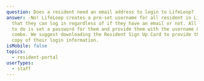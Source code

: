 ```yaml
---
question: Does a resident need an email address to login to LifeLoop?
answer: -No! LifeLoop creates a pre-set username for all resident in LifeLoop so
  that they can log in regardless of if they have an email or not. All you have
  to do is set a password for them and provide them with the username & password
  combo. We suggest downloading the Resident Sign Up Card to provide them a hard
  copy of their login information.
isMobile: false
topics:
  - resident-portal
userTypes:
  - staff
---
```

